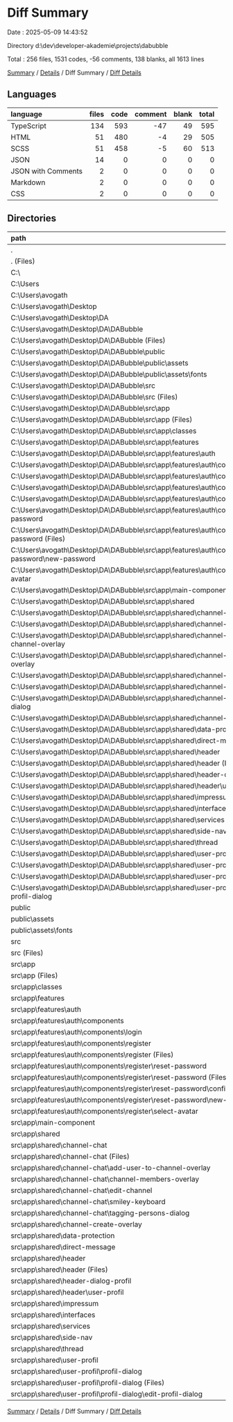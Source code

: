 # Diff Summary

Date : 2025-05-09 14:43:52

Directory d:\\dev\\developer-akademie\\projects\\dabubble

Total : 256 files,  1531 codes, -56 comments, 138 blanks, all 1613 lines

[Summary](results.md) / [Details](details.md) / Diff Summary / [Diff Details](diff-details.md)

## Languages
| language | files | code | comment | blank | total |
| :--- | ---: | ---: | ---: | ---: | ---: |
| TypeScript | 134 | 593 | -47 | 49 | 595 |
| HTML | 51 | 480 | -4 | 29 | 505 |
| SCSS | 51 | 458 | -5 | 60 | 513 |
| JSON | 14 | 0 | 0 | 0 | 0 |
| JSON with Comments | 2 | 0 | 0 | 0 | 0 |
| Markdown | 2 | 0 | 0 | 0 | 0 |
| CSS | 2 | 0 | 0 | 0 | 0 |

## Directories
| path | files | code | comment | blank | total |
| :--- | ---: | ---: | ---: | ---: | ---: |
| . | 130 | 29,025 | 127 | 1,632 | 30,784 |
| . (Files) | 8 | 15,741 | 6 | 21 | 15,768 |
| C:\\ | 126 | -27,494 | -183 | -1,494 | -29,171 |
| C:\\Users | 126 | -27,494 | -183 | -1,494 | -29,171 |
| C:\\Users\\avogath | 126 | -27,494 | -183 | -1,494 | -29,171 |
| C:\\Users\\avogath\\Desktop | 126 | -27,494 | -183 | -1,494 | -29,171 |
| C:\\Users\\avogath\\Desktop\\DA | 126 | -27,494 | -183 | -1,494 | -29,171 |
| C:\\Users\\avogath\\Desktop\\DA\\DABubble | 126 | -27,494 | -183 | -1,494 | -29,171 |
| C:\\Users\\avogath\\Desktop\\DA\\DABubble (Files) | 8 | -15,741 | -6 | -21 | -15,768 |
| C:\\Users\\avogath\\Desktop\\DA\\DABubble\\public | 1 | -368 | -46 | 0 | -414 |
| C:\\Users\\avogath\\Desktop\\DA\\DABubble\\public\\assets | 1 | -368 | -46 | 0 | -414 |
| C:\\Users\\avogath\\Desktop\\DA\\DABubble\\public\\assets\\fonts | 1 | -368 | -46 | 0 | -414 |
| C:\\Users\\avogath\\Desktop\\DA\\DABubble\\src | 117 | -11,385 | -131 | -1,473 | -12,989 |
| C:\\Users\\avogath\\Desktop\\DA\\DABubble\\src (Files) | 4 | -72 | 0 | -22 | -94 |
| C:\\Users\\avogath\\Desktop\\DA\\DABubble\\src\\app | 113 | -11,313 | -131 | -1,451 | -12,895 |
| C:\\Users\\avogath\\Desktop\\DA\\DABubble\\src\\app (Files) | 9 | -298 | 0 | -50 | -348 |
| C:\\Users\\avogath\\Desktop\\DA\\DABubble\\src\\app\\classes | 1 | -26 | 0 | -4 | -30 |
| C:\\Users\\avogath\\Desktop\\DA\\DABubble\\src\\app\\features | 21 | -2,010 | 0 | -230 | -2,240 |
| C:\\Users\\avogath\\Desktop\\DA\\DABubble\\src\\app\\features\\auth | 21 | -2,010 | 0 | -230 | -2,240 |
| C:\\Users\\avogath\\Desktop\\DA\\DABubble\\src\\app\\features\\auth\\components | 21 | -2,010 | 0 | -230 | -2,240 |
| C:\\Users\\avogath\\Desktop\\DA\\DABubble\\src\\app\\features\\auth\\components\\login | 4 | -576 | 0 | -64 | -640 |
| C:\\Users\\avogath\\Desktop\\DA\\DABubble\\src\\app\\features\\auth\\components\\register | 17 | -1,434 | 0 | -166 | -1,600 |
| C:\\Users\\avogath\\Desktop\\DA\\DABubble\\src\\app\\features\\auth\\components\\register (Files) | 4 | -451 | 0 | -62 | -513 |
| C:\\Users\\avogath\\Desktop\\DA\\DABubble\\src\\app\\features\\auth\\components\\register\\reset-password | 8 | -633 | 0 | -74 | -707 |
| C:\\Users\\avogath\\Desktop\\DA\\DABubble\\src\\app\\features\\auth\\components\\register\\reset-password (Files) | 4 | -287 | 0 | -32 | -319 |
| C:\\Users\\avogath\\Desktop\\DA\\DABubble\\src\\app\\features\\auth\\components\\register\\reset-password\\new-password | 4 | -346 | 0 | -42 | -388 |
| C:\\Users\\avogath\\Desktop\\DA\\DABubble\\src\\app\\features\\auth\\components\\register\\select-avatar | 5 | -350 | 0 | -30 | -380 |
| C:\\Users\\avogath\\Desktop\\DA\\DABubble\\src\\app\\main-component | 4 | -323 | -21 | -41 | -385 |
| C:\\Users\\avogath\\Desktop\\DA\\DABubble\\src\\app\\shared | 78 | -8,656 | -110 | -1,126 | -9,892 |
| C:\\Users\\avogath\\Desktop\\DA\\DABubble\\src\\app\\shared\\channel-chat | 24 | -3,293 | -34 | -459 | -3,786 |
| C:\\Users\\avogath\\Desktop\\DA\\DABubble\\src\\app\\shared\\channel-chat (Files) | 4 | -1,876 | -5 | -235 | -2,116 |
| C:\\Users\\avogath\\Desktop\\DA\\DABubble\\src\\app\\shared\\channel-chat\\add-user-to-channel-overlay | 4 | -331 | -1 | -60 | -392 |
| C:\\Users\\avogath\\Desktop\\DA\\DABubble\\src\\app\\shared\\channel-chat\\channel-members-overlay | 4 | -253 | 0 | -39 | -292 |
| C:\\Users\\avogath\\Desktop\\DA\\DABubble\\src\\app\\shared\\channel-chat\\edit-channel | 4 | -576 | -11 | -68 | -655 |
| C:\\Users\\avogath\\Desktop\\DA\\DABubble\\src\\app\\shared\\channel-chat\\smiley-keyboard | 4 | -38 | -1 | -11 | -50 |
| C:\\Users\\avogath\\Desktop\\DA\\DABubble\\src\\app\\shared\\channel-chat\\tagging-persons-dialog | 4 | -219 | -16 | -46 | -281 |
| C:\\Users\\avogath\\Desktop\\DA\\DABubble\\src\\app\\shared\\channel-create-overlay | 4 | -287 | -3 | -35 | -325 |
| C:\\Users\\avogath\\Desktop\\DA\\DABubble\\src\\app\\shared\\data-protection | 4 | -221 | 0 | -20 | -241 |
| C:\\Users\\avogath\\Desktop\\DA\\DABubble\\src\\app\\shared\\direct-message | 4 | -881 | -25 | -109 | -1,015 |
| C:\\Users\\avogath\\Desktop\\DA\\DABubble\\src\\app\\shared\\header | 8 | -570 | -13 | -83 | -666 |
| C:\\Users\\avogath\\Desktop\\DA\\DABubble\\src\\app\\shared\\header (Files) | 4 | -353 | -12 | -53 | -418 |
| C:\\Users\\avogath\\Desktop\\DA\\DABubble\\src\\app\\shared\\header-dialog-profil | 4 | -121 | 0 | -21 | -142 |
| C:\\Users\\avogath\\Desktop\\DA\\DABubble\\src\\app\\shared\\header\\user-profil | 4 | -217 | -1 | -30 | -248 |
| C:\\Users\\avogath\\Desktop\\DA\\DABubble\\src\\app\\shared\\impressum | 4 | -241 | 0 | -21 | -262 |
| C:\\Users\\avogath\\Desktop\\DA\\DABubble\\src\\app\\shared\\interfaces | 4 | -63 | 0 | -8 | -71 |
| C:\\Users\\avogath\\Desktop\\DA\\DABubble\\src\\app\\shared\\services | 6 | -1,219 | -1 | -135 | -1,355 |
| C:\\Users\\avogath\\Desktop\\DA\\DABubble\\src\\app\\shared\\side-nav | 4 | -431 | -21 | -55 | -507 |
| C:\\Users\\avogath\\Desktop\\DA\\DABubble\\src\\app\\shared\\thread | 4 | -888 | -11 | -122 | -1,021 |
| C:\\Users\\avogath\\Desktop\\DA\\DABubble\\src\\app\\shared\\user-profil | 8 | -441 | -2 | -58 | -501 |
| C:\\Users\\avogath\\Desktop\\DA\\DABubble\\src\\app\\shared\\user-profil\\profil-dialog | 8 | -441 | -2 | -58 | -501 |
| C:\\Users\\avogath\\Desktop\\DA\\DABubble\\src\\app\\shared\\user-profil\\profil-dialog (Files) | 4 | -219 | -1 | -30 | -250 |
| C:\\Users\\avogath\\Desktop\\DA\\DABubble\\src\\app\\shared\\user-profil\\profil-dialog\\edit-profil-dialog | 4 | -222 | -1 | -28 | -251 |
| public | 1 | 368 | 46 | 0 | 414 |
| public\\assets | 1 | 368 | 46 | 0 | 414 |
| public\\assets\\fonts | 1 | 368 | 46 | 0 | 414 |
| src | 121 | 12,916 | 75 | 1,611 | 14,602 |
| src (Files) | 4 | 81 | 0 | 22 | 103 |
| src\\app | 117 | 12,835 | 75 | 1,589 | 14,499 |
| src\\app (Files) | 9 | 332 | 3 | 58 | 393 |
| src\\app\\classes | 1 | 26 | 0 | 4 | 30 |
| src\\app\\features | 25 | 2,280 | 2 | 267 | 2,549 |
| src\\app\\features\\auth | 25 | 2,280 | 2 | 267 | 2,549 |
| src\\app\\features\\auth\\components | 25 | 2,280 | 2 | 267 | 2,549 |
| src\\app\\features\\auth\\components\\login | 4 | 605 | 2 | 70 | 677 |
| src\\app\\features\\auth\\components\\register | 21 | 1,675 | 0 | 197 | 1,872 |
| src\\app\\features\\auth\\components\\register (Files) | 4 | 451 | 0 | 62 | 513 |
| src\\app\\features\\auth\\components\\register\\reset-password | 12 | 874 | 0 | 105 | 979 |
| src\\app\\features\\auth\\components\\register\\reset-password (Files) | 4 | 287 | 0 | 32 | 319 |
| src\\app\\features\\auth\\components\\register\\reset-password\\confirm-reset-password | 4 | 241 | 0 | 31 | 272 |
| src\\app\\features\\auth\\components\\register\\reset-password\\new-password | 4 | 346 | 0 | 42 | 388 |
| src\\app\\features\\auth\\components\\register\\select-avatar | 5 | 350 | 0 | 30 | 380 |
| src\\app\\main-component | 4 | 311 | 4 | 37 | 352 |
| src\\app\\shared | 78 | 9,886 | 66 | 1,223 | 11,175 |
| src\\app\\shared\\channel-chat | 24 | 3,574 | 38 | 491 | 4,103 |
| src\\app\\shared\\channel-chat (Files) | 4 | 2,094 | 16 | 267 | 2,377 |
| src\\app\\shared\\channel-chat\\add-user-to-channel-overlay | 4 | 331 | 1 | 60 | 392 |
| src\\app\\shared\\channel-chat\\channel-members-overlay | 4 | 253 | 0 | 39 | 292 |
| src\\app\\shared\\channel-chat\\edit-channel | 4 | 639 | 4 | 68 | 711 |
| src\\app\\shared\\channel-chat\\smiley-keyboard | 4 | 38 | 1 | 11 | 50 |
| src\\app\\shared\\channel-chat\\tagging-persons-dialog | 4 | 219 | 16 | 46 | 281 |
| src\\app\\shared\\channel-create-overlay | 4 | 286 | 0 | 35 | 321 |
| src\\app\\shared\\data-protection | 4 | 221 | 0 | 20 | 241 |
| src\\app\\shared\\direct-message | 4 | 1,167 | 9 | 133 | 1,309 |
| src\\app\\shared\\header | 8 | 570 | 13 | 83 | 666 |
| src\\app\\shared\\header (Files) | 4 | 353 | 12 | 53 | 418 |
| src\\app\\shared\\header-dialog-profil | 4 | 121 | 0 | 21 | 142 |
| src\\app\\shared\\header\\user-profil | 4 | 217 | 1 | 30 | 248 |
| src\\app\\shared\\impressum | 4 | 241 | 0 | 21 | 262 |
| src\\app\\shared\\interfaces | 4 | 70 | 0 | 9 | 79 |
| src\\app\\shared\\services | 6 | 1,335 | 1 | 146 | 1,482 |
| src\\app\\shared\\side-nav | 4 | 486 | 1 | 55 | 542 |
| src\\app\\shared\\thread | 4 | 1,374 | 2 | 151 | 1,527 |
| src\\app\\shared\\user-profil | 8 | 441 | 2 | 58 | 501 |
| src\\app\\shared\\user-profil\\profil-dialog | 8 | 441 | 2 | 58 | 501 |
| src\\app\\shared\\user-profil\\profil-dialog (Files) | 4 | 219 | 1 | 30 | 250 |
| src\\app\\shared\\user-profil\\profil-dialog\\edit-profil-dialog | 4 | 222 | 1 | 28 | 251 |

[Summary](results.md) / [Details](details.md) / Diff Summary / [Diff Details](diff-details.md)